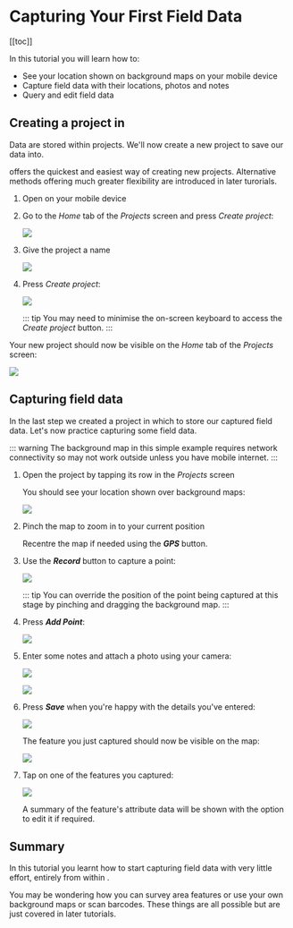 # Capturing Your First Field Data

[[toc]]

In this tutorial you will learn how to:

* See your location shown on background maps on your mobile device
* Capture field data with their locations, photos and notes
* Query and edit field data


## Creating a project in <MobileAppName />

Data are stored within projects. We'll now create a new project to save our data into.

<MobileAppName /> offers the quickest and easiest way of creating new projects. Alternative methods offering much greater flexibility are introduced in later turorials.

1. Open <MobileAppName /> on your mobile device
2. Go to the *Home* tab of the *Projects* screen and press *Create project*:

   ![](./merginmaps-mobile-home-tab-of-projects-screen.jpg)

3. Give the project a name 

   ![](./merginmaps-mobile-naming-new-project.jpg)

4. Press *Create project*:

   ![](./merginmaps-mobile-create-new-project.jpg)
   
   ::: tip
   You may need to minimise the on-screen keyboard to access the *Create project* button.
   :::

Your new project should now be visible on the *Home* tab of the *Projects* screen:

![](./merginmaps-mobile-new-project-listed.jpg)


## Capturing field data

In the last step we created a project in which to store our captured field data. Let's now practice capturing some field data.

::: warning
The background map in this simple example requires network connectivity so may not work outside unless you have mobile internet.
:::

1. Open the project by tapping its row in the *Projects* screen

   You should see your location shown over background maps:
   
   ![](./merginmaps-mobile-location-shown-on-osm.jpg)

2. Pinch the map to zoom in to your current position

   Recentre the map if needed using the ***GPS*** button.

3. Use the ***Record*** button to capture a point:

   ![](./merginmaps-mobile-record.jpg)
   
   ::: tip
   You can override the position of the point being captured at this stage by pinching and dragging the background map.
   :::

4. Press ***Add Point***:

   ![](./merginmaps-mobile-default-point-poition.jpg)

5. Enter some notes and attach a photo using your camera:

   ![](./merginmaps-mobile-entering-attributes.jpg)
   
   ![](./merginmaps-mobile-photographing-ducks.jpg)

6. Press ***Save*** when you're happy with the details you've entered:

   ![](./merginmaps-mobile-save-feature.jpg)

   The feature you just captured should now be visible on the map:
   
   ![](./merginmaps-mobile-new-feature-on-map.jpg)
   
7. Tap on one of the features you captured:

   ![](./merginmaps-mobile-feature-summary-info.jpg)
   
   A summary of the feature's attribute data will be shown with the option to edit it if required.


## Summary

In this tutorial you learnt how to start capturing field data with very little effort, entirely from within <MobileAppName />. 

You may be wondering how you can survey area features or use your own background maps or scan barcodes. These things are all possible but are just covered in later tutorials.



